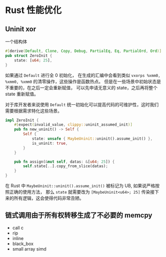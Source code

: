 # Rust 性能优化

## Uninit xor

一个结构体

```rust
#[derive(Default, Clone, Copy, Debug, PartialEq, Eq, PartialOrd, Ord)]
pub struct ZeroInit {
    state: [u64; 25],
}
```

如果通过 `Default` 进行全 0 初始化， 在生成的汇编中会看到类似 `vxorps %xmm0, %xmm0, %xmm0` 的清零操作，这些操作是函数热点。
但是在一些场景中初始状态是不重要的，在之后一定会重新赋值， 可以先申请无意义的 state，之后再将整个 state 重新赋值。

对于库开发者来说使用 `Default` 统一初始化可以提高代码的可维护性，这时我们需要根据需求特化这些场景。

```rust
impl ZeroInit {
    #[expect(invalid_value, clippy::uninit_assumed_init)]
    pub fn new_uninit() -> Self {
        Self {
            state: unsafe { MaybeUninit::uninit().assume_init() },
            is_uninit: true,
        }
    }

    pub fn assign(&mut self, datas: &[u64; 25]) {
        self.state[..].copy_from_slice(datas);
    }
}
```

在 Rust 中 `MaybeUninit::uninit().assume_init()` 被标记为 UB, 如果说严格按照正确的使用方法，
那么 `state` 就需要改为 `[MaybeUninit<u64>; 25]` 传染接下来的所有逻辑，这会使得代码非常丑陋。

## 链式调用由于所有权转移生成了不必要的 memcpy

- call c
- rip
- inline
- black_box
- small array simd
